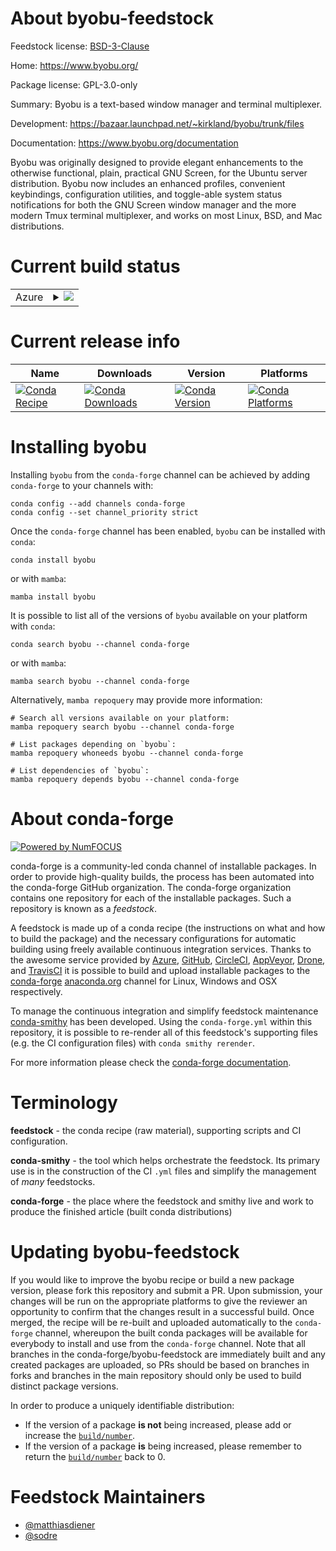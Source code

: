 About byobu-feedstock
=====================

Feedstock license: [BSD-3-Clause](https://github.com/conda-forge/byobu-feedstock/blob/main/LICENSE.txt)

Home: https://www.byobu.org/

Package license: GPL-3.0-only

Summary: Byobu is a text-based window manager and terminal multiplexer.

Development: https://bazaar.launchpad.net/~kirkland/byobu/trunk/files

Documentation: https://www.byobu.org/documentation

Byobu was originally designed to provide elegant enhancements to the
otherwise functional, plain, practical GNU Screen, for the Ubuntu server
distribution. Byobu now includes an enhanced profiles, convenient
keybindings, configuration utilities, and toggle-able system status
notifications for both the GNU Screen window manager and the more modern
Tmux terminal multiplexer, and works on most Linux, BSD, and Mac
distributions.


Current build status
====================


<table>
    
  <tr>
    <td>Azure</td>
    <td>
      <details>
        <summary>
          <a href="https://dev.azure.com/conda-forge/feedstock-builds/_build/latest?definitionId=2415&branchName=main">
            <img src="https://dev.azure.com/conda-forge/feedstock-builds/_apis/build/status/byobu-feedstock?branchName=main">
          </a>
        </summary>
        <table>
          <thead><tr><th>Variant</th><th>Status</th></tr></thead>
          <tbody><tr>
              <td>linux_64</td>
              <td>
                <a href="https://dev.azure.com/conda-forge/feedstock-builds/_build/latest?definitionId=2415&branchName=main">
                  <img src="https://dev.azure.com/conda-forge/feedstock-builds/_apis/build/status/byobu-feedstock?branchName=main&jobName=linux&configuration=linux%20linux_64_" alt="variant">
                </a>
              </td>
            </tr><tr>
              <td>linux_aarch64</td>
              <td>
                <a href="https://dev.azure.com/conda-forge/feedstock-builds/_build/latest?definitionId=2415&branchName=main">
                  <img src="https://dev.azure.com/conda-forge/feedstock-builds/_apis/build/status/byobu-feedstock?branchName=main&jobName=linux&configuration=linux%20linux_aarch64_" alt="variant">
                </a>
              </td>
            </tr><tr>
              <td>linux_ppc64le</td>
              <td>
                <a href="https://dev.azure.com/conda-forge/feedstock-builds/_build/latest?definitionId=2415&branchName=main">
                  <img src="https://dev.azure.com/conda-forge/feedstock-builds/_apis/build/status/byobu-feedstock?branchName=main&jobName=linux&configuration=linux%20linux_ppc64le_" alt="variant">
                </a>
              </td>
            </tr><tr>
              <td>osx_64</td>
              <td>
                <a href="https://dev.azure.com/conda-forge/feedstock-builds/_build/latest?definitionId=2415&branchName=main">
                  <img src="https://dev.azure.com/conda-forge/feedstock-builds/_apis/build/status/byobu-feedstock?branchName=main&jobName=osx&configuration=osx%20osx_64_" alt="variant">
                </a>
              </td>
            </tr><tr>
              <td>osx_arm64</td>
              <td>
                <a href="https://dev.azure.com/conda-forge/feedstock-builds/_build/latest?definitionId=2415&branchName=main">
                  <img src="https://dev.azure.com/conda-forge/feedstock-builds/_apis/build/status/byobu-feedstock?branchName=main&jobName=osx&configuration=osx%20osx_arm64_" alt="variant">
                </a>
              </td>
            </tr>
          </tbody>
        </table>
      </details>
    </td>
  </tr>
</table>

Current release info
====================

| Name | Downloads | Version | Platforms |
| --- | --- | --- | --- |
| [![Conda Recipe](https://img.shields.io/badge/recipe-byobu-green.svg)](https://anaconda.org/conda-forge/byobu) | [![Conda Downloads](https://img.shields.io/conda/dn/conda-forge/byobu.svg)](https://anaconda.org/conda-forge/byobu) | [![Conda Version](https://img.shields.io/conda/vn/conda-forge/byobu.svg)](https://anaconda.org/conda-forge/byobu) | [![Conda Platforms](https://img.shields.io/conda/pn/conda-forge/byobu.svg)](https://anaconda.org/conda-forge/byobu) |

Installing byobu
================

Installing `byobu` from the `conda-forge` channel can be achieved by adding `conda-forge` to your channels with:

```
conda config --add channels conda-forge
conda config --set channel_priority strict
```

Once the `conda-forge` channel has been enabled, `byobu` can be installed with `conda`:

```
conda install byobu
```

or with `mamba`:

```
mamba install byobu
```

It is possible to list all of the versions of `byobu` available on your platform with `conda`:

```
conda search byobu --channel conda-forge
```

or with `mamba`:

```
mamba search byobu --channel conda-forge
```

Alternatively, `mamba repoquery` may provide more information:

```
# Search all versions available on your platform:
mamba repoquery search byobu --channel conda-forge

# List packages depending on `byobu`:
mamba repoquery whoneeds byobu --channel conda-forge

# List dependencies of `byobu`:
mamba repoquery depends byobu --channel conda-forge
```


About conda-forge
=================

[![Powered by
NumFOCUS](https://img.shields.io/badge/powered%20by-NumFOCUS-orange.svg?style=flat&colorA=E1523D&colorB=007D8A)](https://numfocus.org)

conda-forge is a community-led conda channel of installable packages.
In order to provide high-quality builds, the process has been automated into the
conda-forge GitHub organization. The conda-forge organization contains one repository
for each of the installable packages. Such a repository is known as a *feedstock*.

A feedstock is made up of a conda recipe (the instructions on what and how to build
the package) and the necessary configurations for automatic building using freely
available continuous integration services. Thanks to the awesome service provided by
[Azure](https://azure.microsoft.com/en-us/services/devops/), [GitHub](https://github.com/),
[CircleCI](https://circleci.com/), [AppVeyor](https://www.appveyor.com/),
[Drone](https://cloud.drone.io/welcome), and [TravisCI](https://travis-ci.com/)
it is possible to build and upload installable packages to the
[conda-forge](https://anaconda.org/conda-forge) [anaconda.org](https://anaconda.org/)
channel for Linux, Windows and OSX respectively.

To manage the continuous integration and simplify feedstock maintenance
[conda-smithy](https://github.com/conda-forge/conda-smithy) has been developed.
Using the ``conda-forge.yml`` within this repository, it is possible to re-render all of
this feedstock's supporting files (e.g. the CI configuration files) with ``conda smithy rerender``.

For more information please check the [conda-forge documentation](https://conda-forge.org/docs/).

Terminology
===========

**feedstock** - the conda recipe (raw material), supporting scripts and CI configuration.

**conda-smithy** - the tool which helps orchestrate the feedstock.
                   Its primary use is in the construction of the CI ``.yml`` files
                   and simplify the management of *many* feedstocks.

**conda-forge** - the place where the feedstock and smithy live and work to
                  produce the finished article (built conda distributions)


Updating byobu-feedstock
========================

If you would like to improve the byobu recipe or build a new
package version, please fork this repository and submit a PR. Upon submission,
your changes will be run on the appropriate platforms to give the reviewer an
opportunity to confirm that the changes result in a successful build. Once
merged, the recipe will be re-built and uploaded automatically to the
`conda-forge` channel, whereupon the built conda packages will be available for
everybody to install and use from the `conda-forge` channel.
Note that all branches in the conda-forge/byobu-feedstock are
immediately built and any created packages are uploaded, so PRs should be based
on branches in forks and branches in the main repository should only be used to
build distinct package versions.

In order to produce a uniquely identifiable distribution:
 * If the version of a package **is not** being increased, please add or increase
   the [``build/number``](https://docs.conda.io/projects/conda-build/en/latest/resources/define-metadata.html#build-number-and-string).
 * If the version of a package **is** being increased, please remember to return
   the [``build/number``](https://docs.conda.io/projects/conda-build/en/latest/resources/define-metadata.html#build-number-and-string)
   back to 0.

Feedstock Maintainers
=====================

* [@matthiasdiener](https://github.com/matthiasdiener/)
* [@sodre](https://github.com/sodre/)

